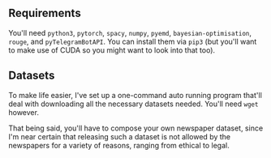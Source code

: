 ## Requirements

You'll need `python3`, `pytorch`, `spacy`, `numpy`, `pyemd`, `bayesian-optimisation`, `rouge`, and `pyTelegramBotAPI`. You can install them via `pip3` (but you'll want to make use of CUDA so you might want to look into that too).

## Datasets

To make life easier, I've set up a one-command auto running program that'll deal with downloading all the necessary datasets needed. You'll need `wget` however.

That being said, you'll have to compose your own newspaper dataset, since I'm near certain that releasing such a dataset is not allowed by the newspapers for a variety of reasons, ranging from ethical to legal.